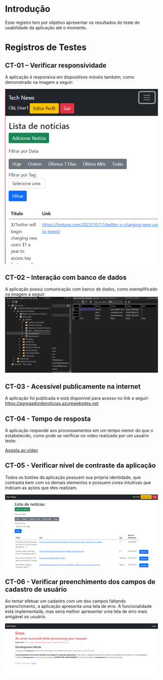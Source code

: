 # Introdução

Esse registro tem por objetivo apresentar os resultados do teste de usabilidade da aplicação até o momento.

# Registros de Testes

## CT-01 – Verificar responsividade

A aplicação é responsiva em dispositivos móveis também, como demonstrado na imagem a seguir:

**![](https://github.com/ICEI-PUC-Minas-PMV-ADS/pmv-ads-2023-2-e2-proj-int-t1-time4-agregador-noticias/blob/main/docs/img/responsivo.png)**

## CT-02 – Interação com banco de dados
A aplicação possui comunicação com banco de dados, como exemplificado na imagem a seguir:
![image](https://github.com/ICEI-PUC-Minas-PMV-ADS/pmv-ads-2023-2-e2-proj-int-t1-time4-agregador-noticias/blob/main/docs/img/banco.png)


## CT-03 - Acessível publicamente na internet

A aplicação foi publicada e está disponível para acesso no link a seguir: https://agregadordenoticias.azurewebsites.net

## CT-04 - Tempo de resposta

A aplicação responde aos processamentos em um tempo menor do que o estabelecido, como pode se verificar no vídeo realizado por um usuário teste:

[Assista ao vídeo](https://youtu.be/L-6RFkKR8aA)

## CT-05 - Verificar nível de contraste da aplicação

Todos os botões da aplicação possuem sua própria identidade, que contrasta bem com os demais elementos e possuem cores intuitivas que indicam as ações que eles realizam.

![image](https://github.com/ICEI-PUC-Minas-PMV-ADS/pmv-ads-2023-2-e2-proj-int-t1-time4-agregador-noticias/blob/main/docs/img/contraste.png)

## CT-06 - Verificar preenchimento dos campos de cadastro de usuário

Ao tentar efetuar um cadastro com um dos campos faltando preenchimento, a aplicação apresenta uma tela de erro. A funcionalidade está implementada, mas seria melhor apresentar uma tela de erro mais amigável ao usuário.

![image](https://github.com/ICEI-PUC-Minas-PMV-ADS/pmv-ads-2023-2-e2-proj-int-t1-time4-agregador-noticias/blob/main/docs/img/vazio.png)







